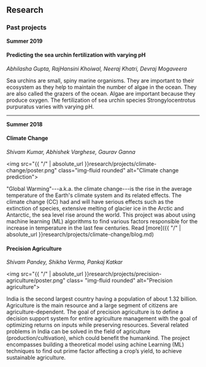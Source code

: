 ## Research 



### Past projects 

**Summer 2019** 

#### Predicting the sea urchin fertilization with varying pH 

*Abhilasha Gupta, RajHansini Khoiwal, Neeraj Khatri, Devraj Mogaveera* 

Sea urchins are small, spiny marine organisms. They are important to their ecosystem as they help to maintain the number of algae in the ocean. They are also called the grazers of the ocean. Algae are important because they produce oxygen. The fertilization of sea urchin species Strongylocentrotus purpuratus varies with varying pH.


---- 
**Summer 2018** 

#### Climate Change 

*Shivam Kumar, Abhishek Varghese, Gaurav Ganna*

<img src="{{ "/" | absolute_url }}research/projects/climate-change/poster.png" class="img-fluid rounded" alt="Climate change prediction">

"Global Warming"---a.k.a. the climate change---is the rise in the average temperature of the Earth's climate system and its related effects. The climate change (CC) had and will have serious effects such as the extinction of species, extensive melting of glacier ice in the Arctic and Antarctic, the sea level rise around the world. This project was about using machine learning (ML) algorithms to find various factors responsible for the increase in temperature in the last few centuries. Read [more]({{ "/" | absolute_url }}research/projects/climate-change/blog.md)


#### Precision Agriculture

*Shivam Pandey, Shikha Verma, Pankaj Katkar*

<img src="{{ "/" | absolute_url }}research/projects/precision-agriculture/poster.png" class= "img-fluid rounded" alt="Precision agriculture">

India is the second largest country having a population of about 1.32 billion. Agriculture is the main resource and a large segment of citizens are agriculture-dependent. The goal of precision agriculture is to define a decision support system for entire agriculture management with the goal of optimizing returns on inputs while preserving resources. Several related problems in India can be solved in the field of agriculture (production/cultivation), which could benefit the humankind. The project encompasses building a theoretical model using achine Learning (ML) techniques to find out prime factor affecting a crop’s yield, to achieve sustainable agriculture.





